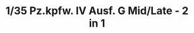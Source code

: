 ---
layout: product
title: "1/35 Pz.kpfw. IV Ausf. G Mid/Late - 2 in 1"
price: "5500" 
desc: "Maketa"
img_path: "/assets/img/BT001.webp"
brand: "Border Models"
available: false
special_offer: false
new: false
soon: false
cat: "010000"
subcat: "011600"
subsubcat: "0N/A"
sifra: "BT001"
popular: false
---